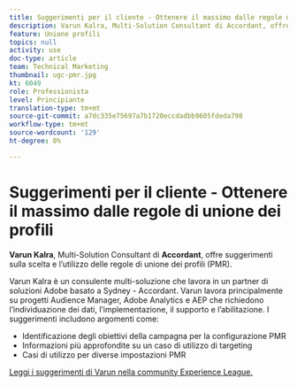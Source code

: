 ```yaml
---
title: Suggerimenti per il cliente - Ottenere il massimo dalle regole di unione dei profili
description: Varun Kalra, Multi-Solution Consultant di Accordant, offre suggerimenti sulla scelta e l’utilizzo delle regole di unione dei profili (PMR).
feature: Unione profili
topics: null
activity: use
doc-type: article
team: Technical Marketing
thumbnail: ugc-pmr.jpg
kt: 6049
role: Professionista
level: Principiante
translation-type: tm+mt
source-git-commit: a7dc335e75697a7b1720eccdadbb9605fdeda798
workflow-type: tm+mt
source-wordcount: '129'
ht-degree: 0%

---
```



# Suggerimenti per il cliente - Ottenere il massimo dalle regole di unione dei profili

**Varun Kalra**, Multi-Solution Consultant di  **Accordant**, offre suggerimenti sulla scelta e l’utilizzo delle regole di unione dei profili (PMR).

Varun Kalra è un consulente multi-soluzione che lavora in un partner di soluzioni Adobe basato a Sydney - Accordant. Varun lavora principalmente su progetti Audience Manager, Adobe Analytics e AEP che richiedono l’individuazione dei dati, l’implementazione, il supporto e l’abilitazione. I suggerimenti includono argomenti come:

* Identificazione degli obiettivi della campagna per la configurazione PMR
* Informazioni più approfondite su un caso di utilizzo di targeting
* Casi di utilizzo per diverse impostazioni PMR

[Leggi i suggerimenti di Varun nella community Experience League.](https://experienceleaguecommunities.adobe.com/t5/adobe-audience-manager-blogs/getting-the-most-out-of-profile-merge-rules-tips-tricks-and/ba-p/372248)
